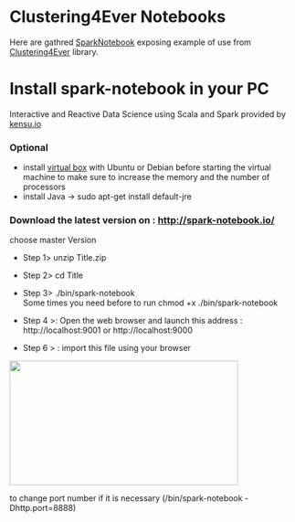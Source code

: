 # Clustering4Ever Notebooks

Here are gathred [SparkNotebook](https://github.com/spark-notebook/spark-notebook) exposing example of use from [Clustering4Ever](https://github.com/Clustering4Ever/Clustering4Ever) library.

# Install spark-notebook in your PC
Interactive and Reactive Data Science using Scala and Spark provided by [kensu.io](kensu.io)

### Optional 
* install  [virtual box](https://www.virtualbox.org/) with Ubuntu or Debian
before starting the virtual machine to make sure to increase the memory and the number of processors
* install Java  -> sudo apt-get install default-jre

### Download the latest version on : http://spark-notebook.io/
choose master Version 
* Step 1> unzip Title.zip
* Step 2> cd Title
* Step 3> ./bin/spark-notebook    
  Some times you need before to run chmod +x ./bin/spark-notebook

* Step 4 >: Open the web browser and launch this address : http://localhost:9001
  or
  http://localhost:9000
  
* Step 6 > : import this file using your browser 
<img src="https://sites.google.com/site/lebbah/aims-program/openspark.png" width="400" height="218" border="0">

to change port number if it is necessary
(/bin/spark-notebook -Dhttp.port=8888)
